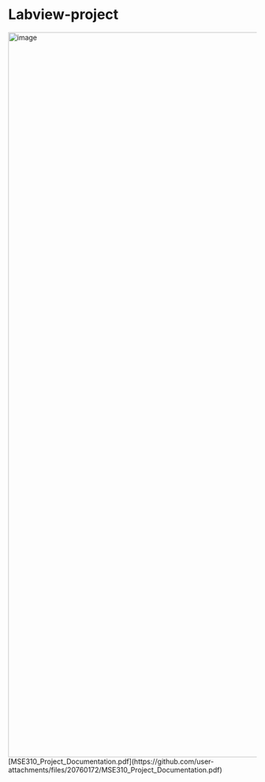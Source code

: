 # Labview-project
<img width="1467" alt="image" src="https://github.com/user-attachments/assets/e22dbdbf-1160-4e0c-bc92-54333bedad09" />
[MSE310_Project_Documentation.pdf](https://github.com/user-attachments/files/20760172/MSE310_Project_Documentation.pdf)
